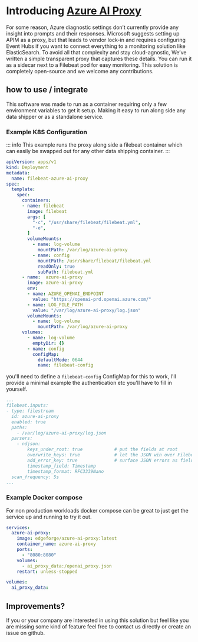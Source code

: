 # Introducing [Azure AI Proxy][proxy]

For some reason, Azure diagnostic settings don’t currently provide any insight into prompts and their responses. Microsoft suggests setting up APIM as a proxy, but that leads to vendor lock-in and requires configuring Event Hubs if you want to connect everything to a monitoring solution like ElasticSearch. To avoid all that complexity and stay cloud-agnostic, We’ve written a simple transparent proxy that captures these details. You can run it as a sidecar next to a Filebeat pod for easy monitoring. This solution is completely open-source and we welcome any contributions.

## how to use / integrate

This software was made to run as a container requiring only a few environment variables to get it setup. Making it easy to run along side any data shipper or as a standalone service.

### Example K8S Configuration

::: info
This example runs the proxy along side a filebeat container which can easily be swapped out for any other data shipping container.
:::

```yaml
apiVersion: apps/v1
kind: Deployment
metadata:
  name: filebeat-azure-ai-proxy
spec:
  template:
    spec:
      containers:
      - name: filebeat
        image: filebeat
        args: [
          "-c", "/usr/share/filebeat/filebeat.yml",
          "-e",
        ]
        volumeMounts:
          - name: log-volume
            mountPath: /var/log/azure-ai-proxy
          - name: config
            mountPath: /usr/share/filebeat/filebeat.yml
            readOnly: true
            subPath: filebeat.yml
      - name:  azure-ai-proxy
        image: azure-ai-proxy
        env:
        - name: AZURE_OPENAI_ENDPOINT
          value: "https://openai-prd.openai.azure.com/"
        - name: LOG_FILE_PATH
          value: "/var/log/azure-ai-proxy/log.json"
        volumeMounts:
          - name: log-volume
            mountPath: /var/log/azure-ai-proxy
      volumes:
        - name: log-volume
          emptyDir: {}
        - name: config
          configMap:
            defaultMode: 0644
            name: filebeat-config
```

you'll need to define a `filebeat-config` ConfigMap for this to work, I'll provide a minimal example the authentication etc you'll have to fill in yourself.

```yaml
...
filebeat.inputs:
- type: filestream
  id: azure-ai-proxy
  enabled: true
  paths:
    - /var/log/azure-ai-proxy/log.json
  parsers:
    - ndjson:
        keys_under_root: true            # put the fields at root
        overwrite_keys: true             # let the JSON win over Filebeat defaults
        add_error_key: true              # surface JSON errors as fields
        timestamp_field: Timestamp
        timestamp_format: RFC3339Nano
  scan_frequency: 5s
...
```

### Example Docker compose

For non production workloads docker compose can be great to just get the service up and running to try it out.

```yaml
services:
  azure-ai-proxy:
    image: edgeforge/azure-ai-proxy:latest
    container_name: azure-ai-proxy
    ports:
      - "8080:8080"
    volumes:
      - ai_proxy_data:/openai_proxy.json
    restart: unless-stopped

volumes:
  ai_proxy_data:
```

## Improvements?

If you or your company are interested in using this solution but feel like you are missing some kind of feature feel free to contact us directly or create an issue on github.


[proxy]: https://github.com/michielvha/azure-ai-proxy